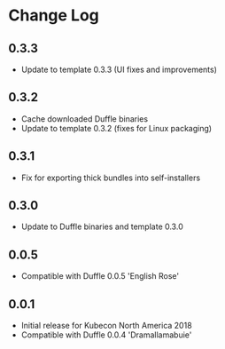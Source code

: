 # Change Log

## 0.3.3

- Update to template 0.3.3 (UI fixes and improvements)

## 0.3.2

- Cache downloaded Duffle binaries
- Update to template 0.3.2 (fixes for Linux packaging)

## 0.3.1

- Fix for exporting thick bundles into self-installers

## 0.3.0
- Update to Duffle binaries and template 0.3.0

## 0.0.5
- Compatible with Duffle 0.0.5 'English Rose'

## 0.0.1
- Initial release for Kubecon North America 2018
- Compatible with Duffle 0.0.4 'Dramallamabuie'
